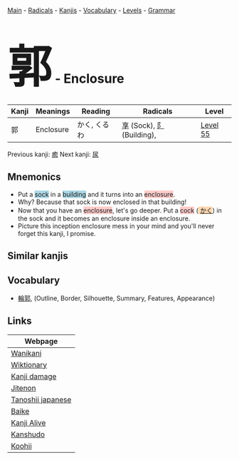 <style> bigfont {font-size: 100px}</style>
[Main](../index.md) -
[Radicals](../radicals.md) -
[Kanjis](../kanjis.md) -
[Vocabulary](../vocabulary.md) -
[Levels](../levels.md) -
[Grammar](../grammar.md)
# <bigfont> 郭</bigfont> - Enclosure 

| Kanji | Meanings | Reading | Radicals | Level |
| --- | --- | --- | --- | --- |
| 郭 | Enclosure | かく, くるわ | [享](../radicals/享.md) (Sock), [阝](../radicals/阝.md) (Building),  | [Level 55](../levels/wk_level55.md) |

Previous kanji: [癒](癒.md) Next kanji: [尿](尿.md) 

## Mnemonics
 * Put a <span style="background-color:#ADD8E6"> sock</span> in a <span style="background-color:#ADD8E6"> building</span> and it turns into an <span style="background-color:#ffcccb"> enclosure</span>.
* Why? Because that sock is now enclosed in that building!
* Now that you have an <span style="background-color:#ffcccb"> enclosure</span>, let's go deeper. Put a <span style="background-color:#ffcccb"> cock</span> (<span style="background-color:#fed8b1"> [かく](https://jisho.org/search/かく)</span>) in the sock and it becomes an enclosure inside an enclosure.
* Picture this inception enclosure mess in your mind and you'll never forget this kanji, I promise.


## Similar kanjis
 


## Vocabulary
 * [輪郭](../vocabulary/郭.md), (Outline, Border, Silhouette, Summary, Features, Appearance)



## Links 

| Webpage |
| --- |
| [Wanikani          ](https://www.wanikani.com/kanji/郭) |
| [Wiktionary        ](https://en.wiktionary.org/wiki/郭) |
| [Kanji damage      ](http://www.kanjidamage.com/kanji/search?utf8=✓&q=郭) |
| [Jitenon           ](https://jitenon.com/kanji/郭) |
| [Tanoshii japanese ](https://www.tanoshiijapanese.com/dictionary/kanji.cfm?k=郭) |
| [Baike             ](https://baike.baidu.com/item/郭) |
| [Kanji Alive       ](https://app.kanjialive.com/郭) |
| [Kanshudo          ](https://www.kanshudo.com/searchmn?q=郭) |
| [Koohii            ](https://kanji.koohii.com/study/kanji/郭) |
